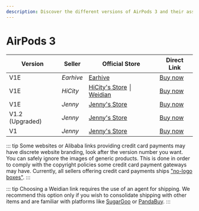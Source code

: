 ```yaml
---
description: Discover the different versions of AirPods 3 and their associated sellers. Find official stores and direct links to purchase AirPods 3 replicas.
---
```


# AirPods 3

| Version         | Seller    | Official Store                                                                                       | Direct Link                                          |
|-----------------|-----------|------------------------------------------------------------------------------------------------------|------------------------------------------------------|
| V1E             | *Earhive* | [Earhive](https://airreps.link/earhive)                                                              | [Buy now](https://airreps.link/earhive)              |
| V1E             | *HiCity*  | [HiCity's Store](https://hicitypods.com) │ [Weidian](https://airreps.link/hicityw)                                                             | [Buy now](https://hicitypods.com/product/gen-3-v1e/) |
| V1E             | *Jenny*   | [Jenny's Store](https://airreps.link/jenny)                                                          | [Buy now](https://airreps.link/jenny)                |
| V1.2 (Upgraded) | *Jenny*   | [Jenny's Store](https://airreps.link/jenny)                                                          | [Buy now](http://airreps.link/jenny)                 |
| V1              | *Jenny*   | [Jenny's Store](https://airreps.link/jenny)                                                          | [Buy now](http://airreps.link/jenny)                 |

::: tip
Some websites or Alibaba links providing credit card payments may have discrete website branding, look after the version number you want. You can safely ignore the images of generic products. This is done in order to comply with the copyright policies some credit card payment gateways may have. Currently, all sellers offering credit card payments ships ["no-logo boxes"](https://airpodsreplicas.com/introduction/packaging#no-logo-box). 
:::

::: tip
Choosing a Weidian link requires the use of an agent for shipping. We recommend this option only if you wish to consolidate shipping with other items and are familiar with platforms like [SugarGoo](https://airreps.link/sugargoo) or [PandaBuy](https://airreps.link/pandabuy).
:::